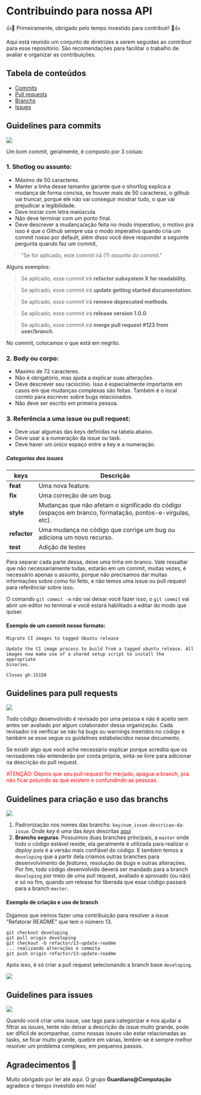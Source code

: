 
# Contribuindo para nossa API

:+1::tada: Primeiramente, obrigado pelo tempo investido para contribuir! :tada::+1:

Aqui está reunido um conjunto de diretrizes a serem seguidas ao contribuir para esse repositório. São recomendações para facilitar  o trabalho de avaliar e organizar as contribuições.

## Tabela de conteúdos
- [Commits](#guidelines-para-commits)
- [Pull requests](#guidelines-para-pull-requests)
- [Branchs](#guidelines-para-criação-e-uso-das-branchs)
- [Issues](#guidelines-para-issues)

##  Guidelines para commits
![](https://img.icons8.com/dusk/100/000000/commit-git.png)

Um bom commit, geralmente, é composto por 3 coisas: 

###   1. Shotlog ou assunto:

- Máximo de 50 caracteres.
- Manter a linha desse tamanho garante que o shortlog explica a mudança de forma concisa, se houver mais de 50 caracteres, o github vai truncar, porque ele não vai conseguir mostrar tudo, o que vai prejudicar a legibilidade.
-  Deve iniciar com letra maiúscula.
- Não deve terminar com um ponto final.
- Deve descrever a mudança/ação feita no modo imperativo, o motivo pra isso é que o Github sempre usa o modo imperativo quando cria um commit nosso por default, além disso você deve responder a seguinte pergunta quando faz um commit,  
> "Se for aplicado, este commit irá (?) *assunto do commit*."

Alguns exemplos: 
  > Se aplicado, esse commit irá **refactor subsystem X for readability**.
  
  > Se aplicado, esse commit irá **update getting started documentation**.
  
  > Se aplicado, esse commit irá **remove deprecated methods**.
  
  > Se aplicado, esse commit irá **release version 1.0.0**.
  
  > Se aplicado, esse commit irá **merge pull request #123 from user/branch**.

No commit, colocamos o que está em negrito.

###   2. Body ou corpo:
- Maximo de 72 caracteres.
- Não é obrigatório, mas ajuda a explicar suas alterações.
- Deve descrever seu raciocínio. Isso é especialmente importante em casos em que mudanças complexas são feitas. Também é o local correto para escrever sobre bugs relacionados.
- Não deve ser escrito em primeira pessoa.

### 3. Referência a uma issue ou pull request:
- Deve usar algumas das keys definidas na tabela abaixo.
- Deve usar a a numeração da issue ou task.
- Deve haver um único espaço entre a key e a numeração.

##### Categorias dos issues
| keys         | Descrição                                                                                               |
| -------------|---------------------------------------------------------------------------------------------------------|
| **feat**     | Uma nova feature.                                                                                       |
| **fix**      | Uma correção de um bug.                                                                                 |
| **style**    | Mudanças que não afetam o significado do código (espaços em branco, formatação, pontos-e-virgulas, etc).|
| **refactor** | Uma mudança no código que corrige um bug ou adiciona um novo recurso.                                   |
| **test**     | Adição de testes                                                                                        |

Para separar cada parte dessa, deixe uma linha em branco. Vale ressaltar que não necessariamente todas, estarão em um commit, muitas vezes, é necessário apenas o assunto, porque não precisamos dar muitas informações sobre como foi feito, e não temos uma issue ou pull request para referênciar sobre isso.

O comando `git commit -m` não vai deixar você fazer isso, o `git commit` vai abrir um editor no terminal e você estará habilitado a editar do modo que quiser.

#### Exemplo de um commit nesse formato:

```
Migrate CI images to tagged Ubuntu release

Update the CI image process to build from a tagged ubuntu release. All
images now make use of a shared setup script to install the appropriate
binaries.

Closes gh-15158
```

## Guidelines para pull requests
![](https://img.icons8.com/dusk/100/000000/compare-git.png)

Todo código desenvolvido é revisado por uma pessoa e não é aceito sem antes ser avaliado por algum colaborador dessa organização. Cada revisador irá verificar se não há bugs ou warnings inseridos no código e também se esse segue os guidelines estabelecidos nesse documento.

Se existir algo que você ache necessário explicar porque acredita que os revisadores não entenderão por conta própria, sinta-se livre para adicionar na descrição do pull request.

<span style="color:red">ATENÇÃO: Depois que seu pull request for merjado, apague a branch, pra não ficar poluindo as que existem e confundindo as pessoas.</span>

## Guidelines para criação e uso das branchs
![](https://img.icons8.com/dusk/100/000000/code-fork.png)

1. Padronização nos nomes das branchs: `key/num_issue-descricao-da-issue`. Onde *key* é uma das *keys* descritas [aqui](#categorias-dos-issues)
2. **Branchs seguras**: Possuimos duas branches principais, a `master` onde todo o código estável reside, ela geralmente é utilizada para realizar o *deploy* pois é a versão mais confiável do código. E também temos a `developing` que a partir dela criamos outras branches para desenvolvimento de *features*, resolução de *bugs* e outras alterações. Por fim, todo código desenvolvido deverá ser mandado para a branch `developing` por meio de uma pull request, avaliado e aprovado (ou não) e só no fim, quando um release for liberada que esse código passará para a branch `master`.

#### Exemplo de criação e uso de branch
Digamos que iremos fazer uma contribuição para resolver a issue "Refatorar README" que tem o número 13.

```git
git checkout developing
git pull origin developing
git checkout -b refactor/13-update-readme
... realizando alterações e commita
git push origin refactor/13-update-readme
```

Após isso, é só criar a pull request selecionando a branch base `developing`.  

![](https://i.imgur.com/Zp6WE6p.png)

## Guidelines para issues
![](https://img.icons8.com/dusk/100/000000/answers.png)

Quando você criar uma issue, use tags para categorizar e nos ajudar a filtrar as issues, tente não deixar a descrição da issue muito grande, pode ser dificil de acompanhar, como nossas issues vão estar relacionadas as tasks, se ficar muito grande, quebre em várias, lembre-se é sempre melhor resolver um problema complexo, em pequenos passos.

## Agradecimentos :clap:
Muito obrigado por ler até aqui. O grupo **Guardians@Computação** agradece o tempo investido em nós!